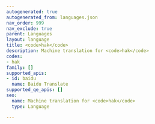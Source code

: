 ```yaml
---
autogenerated: true
autogenerated_from: languages.json
nav_order: 999
nav_exclude: true
parent: Languages
layout: language
title: <code>hak</code>
description: Machine translation for <code>hak</code>
codes:
- hak
family: []
supported_apis:
- id: baidu
  name: Baidu Translate
supported_qe_apis: []
seo:
  name: Machine translation for <code>hak</code>
  type: Language

---
```


